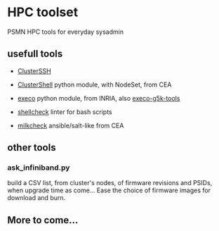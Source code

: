# HPC toolset

PSMN HPC tools for everyday sysadmin

## usefull tools

- [ClusterSSH](https://github.com/duncs/clusterssh)

- [ClusterShell](https://github.com/cea-hpc/clustershell) python module, with 
  NodeSet, from CEA

- [execo](http://execo.gforge.inria.fr/doc/latest-stable/) python module, from 
  INRIA, also [execo-g5k-tools](https://github.com/lpouillo/execo-g5k-tools)

- [shellcheck](https://github.com/koalaman/shellcheck) linter for bash scripts

- [milkcheck](https://github.com/cea-hpc/milkcheck) ansible/salt-like from CEA

## other tools

### ask_infiniband.py

build a CSV list, from cluster's nodes, of firmware revisions and PSIDs, when 
upgrade time as come... Ease the choice of firmware images for download and burn.

## More to come...

